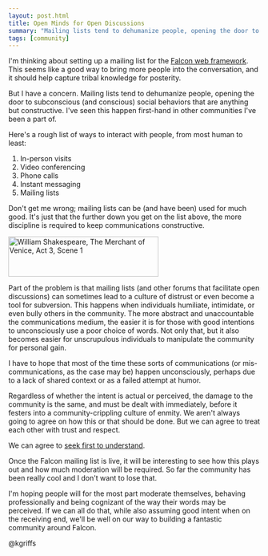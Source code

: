 ```yaml
---
layout: post.html
title: Open Minds for Open Discussions
summary: "Mailing lists tend to dehumanize people, opening the door to subconscious (and conscious) social behaviors that are anything but constructive."
tags: [community]
---
```


I'm thinking about setting up a mailing list for the [Falcon web framework][1]. This seems like a good way to bring more people into the conversation, and it should help capture tribal knowledge for posterity.

But I have a concern. Mailing lists tend to dehumanize people, opening the door to subconscious (and conscious) social behaviors that are anything but constructive. I've seen this happen first-hand in other communities I've been a part of.

Here's a rough list of ways to interact with people, from most human to least:

1. In-person visits
2. Video conferencing
3. Phone calls
4. Instant messaging
5. Mailing lists

Don't get me wrong; mailing lists can be (and have been) used for much good. It's just that the further down you get on the list above, the more discipline is required to keep communications constructive. 

<img class="right" src="/assets/images/prick.png" width="300px" height="80px" alt="William Shakespeare, The Merchant of Venice, Act 3, Scene 1" />

Part of the problem is that mailing lists (and other forums that facilitate open discussions) can sometimes lead to a culture of distrust or even become a tool for subversion. This happens when individuals humiliate, intimidate, or even bully others in the community. The more abstract and unaccountable the communications medium, the easier it is for those with good intentions to unconsciously use a poor choice of words. Not only that, but it also becomes easier for unscrupulous individuals to manipulate the community for personal gain.

I have to hope that most of the time these sorts of communications (or mis-communications, as the case may be) happen unconsciously, perhaps due to a lack of shared context or as a failed attempt at humor. 

Regardless of whether the intent is actual or perceived, the damage to the community is the same, and must be dealt with immediately, before it festers into a community-crippling culture of enmity. We aren't always going to agree on how this or that should be done. But we can agree to treat each other with trust and respect. 

We can agree to [seek first to understand][2].

Once the Falcon mailing list is live, it will be interesting to see how this plays out and how much moderation will be required. So far the community has been really cool and I don't want to lose that. 

I'm hoping people will for the most part moderate themselves, behaving professionally and being cognizant of the way their words may be perceived. If we can all do that, while also assuming good intent when on the receiving end, we'll be well on our way to building a fantastic community around Falcon.

@kgriffs

[1]: http://falconframework.org/
[2]: https://www.stephencovey.com/7habits/7habits-habit5.php